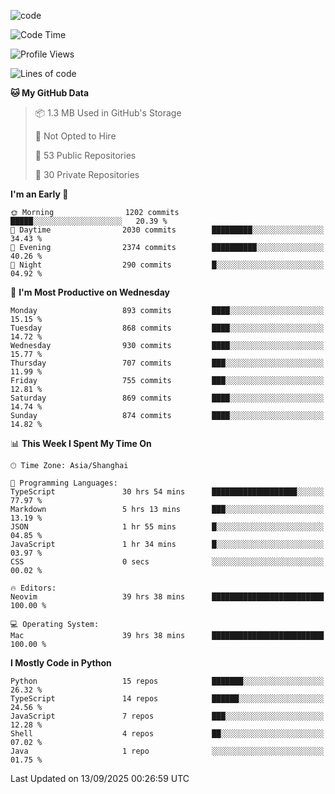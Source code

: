 
<!--
**liuyaanng/liuyaanng** is a ✨ _special_ ✨ repository because its `README.md` (this file) appears on your GitHub profile.

Here are some ideas to get you started:

- 🔭 I’m currently working on ...
- 🌱 I’m currently learning ...
- 👯 I’m looking to collaborate on ...
- 🤔 I’m looking for help with ...
- 💬 Ask me about ...
- 📫 How to reach me: ...
- 😄 Pronouns: ...
- ⚡ Fun fact: ...
-->


![code](https://cdn.jsdelivr.net/gh/liuyaanng/liuyaanng@1.0/code.gif) 

<!--START_SECTION:waka-->
![Code Time](http://img.shields.io/badge/Code%20Time-1%2C933%20hrs%2045%20mins-blue)

![Profile Views](http://img.shields.io/badge/Profile%20Views-0-blue)

![Lines of code](https://img.shields.io/badge/From%20Hello%20World%20I%27ve%20Written-26.7%20million%20lines%20of%20code-blue)

**🐱 My GitHub Data** 

> 📦 1.3 MB Used in GitHub's Storage 
 > 
> 🚫 Not Opted to Hire
 > 
> 📜 53 Public Repositories 
 > 
> 🔑 30 Private Repositories 
 > 
**I'm an Early 🐤** 

```text
🌞 Morning                1202 commits        █████░░░░░░░░░░░░░░░░░░░░   20.39 % 
🌆 Daytime                2030 commits        █████████░░░░░░░░░░░░░░░░   34.43 % 
🌃 Evening                2374 commits        ██████████░░░░░░░░░░░░░░░   40.26 % 
🌙 Night                  290 commits         █░░░░░░░░░░░░░░░░░░░░░░░░   04.92 % 
```
📅 **I'm Most Productive on Wednesday** 

```text
Monday                   893 commits         ████░░░░░░░░░░░░░░░░░░░░░   15.15 % 
Tuesday                  868 commits         ████░░░░░░░░░░░░░░░░░░░░░   14.72 % 
Wednesday                930 commits         ████░░░░░░░░░░░░░░░░░░░░░   15.77 % 
Thursday                 707 commits         ███░░░░░░░░░░░░░░░░░░░░░░   11.99 % 
Friday                   755 commits         ███░░░░░░░░░░░░░░░░░░░░░░   12.81 % 
Saturday                 869 commits         ████░░░░░░░░░░░░░░░░░░░░░   14.74 % 
Sunday                   874 commits         ████░░░░░░░░░░░░░░░░░░░░░   14.82 % 
```


📊 **This Week I Spent My Time On** 

```text
🕑︎ Time Zone: Asia/Shanghai

💬 Programming Languages: 
TypeScript               30 hrs 54 mins      ███████████████████░░░░░░   77.97 % 
Markdown                 5 hrs 13 mins       ███░░░░░░░░░░░░░░░░░░░░░░   13.19 % 
JSON                     1 hr 55 mins        █░░░░░░░░░░░░░░░░░░░░░░░░   04.85 % 
JavaScript               1 hr 34 mins        █░░░░░░░░░░░░░░░░░░░░░░░░   03.97 % 
CSS                      0 secs              ░░░░░░░░░░░░░░░░░░░░░░░░░   00.02 % 

🔥 Editors: 
Neovim                   39 hrs 38 mins      █████████████████████████   100.00 % 

💻 Operating System: 
Mac                      39 hrs 38 mins      █████████████████████████   100.00 % 
```

**I Mostly Code in Python** 

```text
Python                   15 repos            ███████░░░░░░░░░░░░░░░░░░   26.32 % 
TypeScript               14 repos            ██████░░░░░░░░░░░░░░░░░░░   24.56 % 
JavaScript               7 repos             ███░░░░░░░░░░░░░░░░░░░░░░   12.28 % 
Shell                    4 repos             ██░░░░░░░░░░░░░░░░░░░░░░░   07.02 % 
Java                     1 repo              ░░░░░░░░░░░░░░░░░░░░░░░░░   01.75 % 
```




 Last Updated on 13/09/2025 00:26:59 UTC
<!--END_SECTION:waka-->
